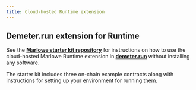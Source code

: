 ```yaml
---
title: Cloud-hosted Runtime extension
---
```


## Demeter.run extension for Runtime

See the **[Marlowe starter kit repository](https://github.com/input-output-hk/marlowe-starter-kit)** for instructions on how to use the cloud-hosted Marlowe Runtime extension in **[demeter.run](https://demeter.run)** without installing any software. 

The starter kit includes three on-chain example contracts along with instructions for setting up your environment for running them. 
